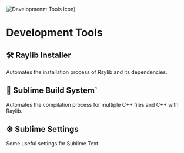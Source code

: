 ![Developmennt Tools Icon)](https://cdn.prod.website-files.com/6537c0eb07241dba6c47cb97/6537c0eb07241dba6c47d70d_image-from-rawpixel-id-5916915-jpeg-p-800.jpg)

# Development Tools

## 🛠️ Raylib Installer

Automates the installation process of Raylib and its dependencies.

## 🧰 Sublime Build System`

Automates the compilation process for multiple C++ files and C++ with Raylib.

## ⚙️ Sublime Settings

Some useful settings for Sublime Text.
